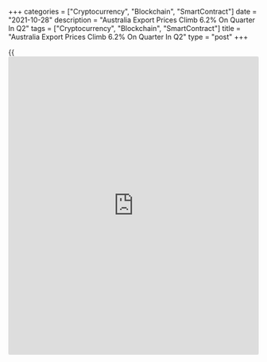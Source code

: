 +++
categories = ["Cryptocurrency", "Blockchain", "SmartContract"]
date = "2021-10-28"
description = "Australia Export Prices Climb 6.2% On Quarter In Q2"
tags = ["Cryptocurrency", "Blockchain", "SmartContract"]
title = "Australia Export Prices Climb 6.2% On Quarter In Q2"
type = "post"
+++

{{<iframe id="large-banner" src="https://www.bounty.group/#slide=27.0" width="100%" height="600" scrolling="no" style="border: 0px solid rgb(216, 221, 230); border-radius: 3px;">}}

Export prices in Australia were up 6.2 percent on quarter in the third
quarter of 2021, the Australian Bureau of Statistics said on Thursday -
slowing from the 13.2 percent jump in Q2.

Import prices rose 5.4 percent on quarter, accelerating from 1.9 percent
in the three months prior.

On a yearly basis, export prices skyrocketed 41.0 percent and import
prices jumped 6.4 percent.

The main contributors to the jump in export prices included coal, coke
and briquettes; gas, natural and manufactured goods; non-ferrous metals;
meat and meat preparations; and petroleum, petroleum products and
related materials.

For comments and feedback [contact](https://www.playgroundfx.com/contact/): editorial@rtt[news](https://www.letsplayfx.com/blog/forex-news-website/).com

[Economic News][1]

 **What parts of the world are seeing the best (and worst) economic
performances lately? Click[here][2] to check out our [Econ Scorecard][2]
and find out! See up-to-the-moment [ranking](https://www.playgroundfx.com/blog/crypto-exchange-ranking/)s for the best and worst
performers in [GDP][3], [unemployment rate][4], [inflation][5] and much
more.**

   1. www.rtt[news](https://www.letsplayfx.com/blog/forex-news-website/).com/Content/EconomicNews.aspx
   2. www.rtt[news](https://www.letsplayfx.com/blog/forex-news-website/).com/economic-scorecard/world-rank/retail-sales/highest-performance.aspx
   3. www.rtt[news](https://www.letsplayfx.com/blog/forex-news-website/).com/economic-scorecard/world-rank/GDP/highest-performance.aspx
   4. www.rtt[news](https://www.letsplayfx.com/blog/forex-news-website/).com/economic-scorecard/world-rank/unemployment-rate/lowest-performance.aspx
   5. www.rtt[news](https://www.letsplayfx.com/blog/forex-news-website/).com/economic-scorecard/world-rank/CPI/highest-performance.aspx